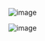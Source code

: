
![image](https://github.com/Jorge11Romero/Metodos-Numericos/assets/147437900/fa083625-362d-4caa-95f8-d9f7a1a194a6)

![image](https://github.com/Jorge11Romero/Metodos-Numericos/assets/147437900/4f279ba4-7674-46f6-b217-898804aa3a3c)
